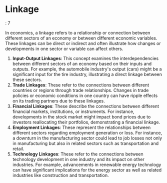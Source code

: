 # Linkage

: 7

In economics, a linkage refers to a relationship or connection between different sectors of an economy or between different economic variables. These linkages can be direct or indirect and often illustrate how changes or developments in one sector or variable can affect others.

1. **Input-Output Linkages**: This concept examines the interdependencies between different sectors of an economy based on their inputs and outputs. For example, the automobile industry's output (cars) might be a significant input for the tire industry, illustrating a direct linkage between these sectors.
2. **Trade Linkages**: These refer to the connections between different countries or regions through trade relationships. Changes in trade policies or economic conditions in one country can have ripple effects on its trading partners due to these linkages.
3. **Financial Linkages**: These describe the connections between different financial markets, institutions, or instruments. For instance, developments in the stock market might impact bond prices due to investors reallocating their portfolios, demonstrating a financial linkage.
4. **Employment Linkages**: These represent the relationships between different sectors regarding employment generation or loss. For instance, a downturn in the manufacturing sector could lead to job losses not only in manufacturing but also in related sectors such as transportation and retail.
5. **Technology Linkages**: These refer to the connections between technology development in one industry and its impact on other industries. For example, advancements in renewable energy technology can have significant implications for the energy sector as well as related industries like construction and transportation.